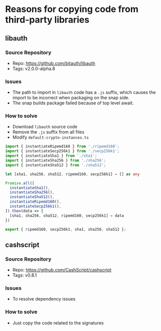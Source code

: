 # Reasons for copying code from third-party libraries

## libauth
### Source Repository
- Repo: https://github.com/bitauth/libauth
- Tags: v2.0.0-alpha.8

### Issues
- The path to import in `libauth` code has a `.js` suffix, which causes the import to be incorrect when packaging on the snap side.
- The snap builds package failed because of top level await.

### How to solve
- Download `libauth` source code
- Remove the `.js` suffix from all files
- Modify `default-crypto-instances.ts`
```typescript
import { instantiateRipemd160 } from './ripemd160';
import { instantiateSecp256k1 } from './secp256k1';
import { instantiateSha1 } from './sha1';
import { instantiateSha256 } from './sha256';
import { instantiateSha512 } from './sha512';

let [sha1, sha256, sha512, ripemd160, secp256k1] = [] as any

Promise.all([
  instantiateSha1(),
  instantiateSha256(),
  instantiateSha512(),
  instantiateRipemd160(),
  instantiateSecp256k1(),
]).then(data => {
  [sha1, sha256, sha512, ripemd160, secp256k1] = data
})

export { ripemd160, secp256k1, sha1, sha256, sha512 };
```

## cashscript
### Source Repository
- Repo: https://github.com/CashScript/cashscript
- Tags: v0.8.1

### Issues
- To resolve dependency issues

### How to solve
- Just copy the code related to the signatures
